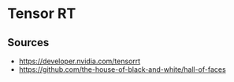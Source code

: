 # Tensor RT


## Sources

- https://developer.nvidia.com/tensorrt
- https://github.com/the-house-of-black-and-white/hall-of-faces

